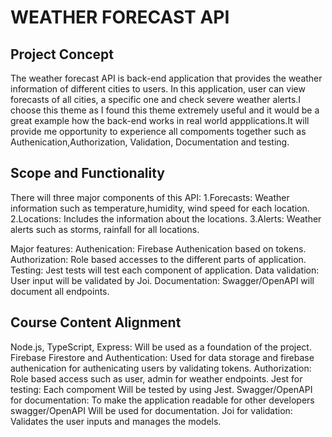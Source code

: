 # WEATHER FORECAST API

## Project Concept
The weather forecast API is back-end application that provides the weather information 
of different cities to users. In this application, user can view forecasts of all cities, 
a specific one and check severe weather alerts.I choose this theme as I found this theme 
extremely useful and it would be a great example how the back-end works in real world 
appplications.It will provide me opportunity to experience all compoments together such 
as Authenication,Authorization, Validation, Documentation and testing.

## Scope and Functionality
There will three major components of this API: 
1.Forecasts: Weather information such as temperature,humidity, wind speed for each location.
2.Locations: Includes the information about the locations.
3.Alerts: Weather alerts such as storms, rainfall for all locations.

Major features:
Authenication: Firebase Authenication based on tokens.
Authorization: Role based accesses to the different parts of application.
Testing: Jest tests will test each component of application.
Data validation: User input will be validated by Joi. 
Documentation: Swagger/OpenAPI will document all endpoints.

## Course Content Alignment
Node.js, TypeScript, Express: Will be used as a foundation of the project. 
Firebase Firestore and Authentication: Used for data storage and firebase
authenication for authenicating users by validating tokens.
Authorization: Role based access such as user, admin for weather endpoints.
Jest for testing: Each compoment Will be tested by using Jest.
Swagger/OpenAPI for documentation: To make the application readable for
other developers swagger/OpenAPI Will be used for documentation.
Joi for validation: Validates the user inputs and manages the models.